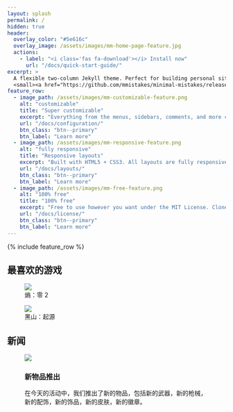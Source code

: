 ```yaml
---
layout: splash
permalink: /
hidden: true
header:
  overlay_color: "#5e616c"
  overlay_image: /assets/images/mm-home-page-feature.jpg
  actions:
    - label: "<i class='fas fa-download'></i> Install now"
      url: "/docs/quick-start-guide/"
excerpt: >
  A flexible two-column Jekyll theme. Perfect for building personal sites, blogs, and portfolios.<br />
  <small><a href="https://github.com/mmistakes/minimal-mistakes/releases/tag/4.24.0">Latest release v4.24.0</a></small>
feature_row:
  - image_path: /assets/images/mm-customizable-feature.png
    alt: "customizable"
    title: "Super customizable"
    excerpt: "Everything from the menus, sidebars, comments, and more can be configured or set with YAML Front Matter."
    url: "/docs/configuration/"
    btn_class: "btn--primary"
    btn_label: "Learn more"
  - image_path: /assets/images/mm-responsive-feature.png
    alt: "fully responsive"
    title: "Responsive layouts"
    excerpt: "Built with HTML5 + CSS3. All layouts are fully responsive with helpers to augment your content."
    url: "/docs/layouts/"
    btn_class: "btn--primary"
    btn_label: "Learn more"
  - image_path: /assets/images/mm-free-feature.png
    alt: "100% free"
    title: "100% free"
    excerpt: "Free to use however you want under the MIT License. Clone it, fork it, customize it... whatever!"
    url: "/docs/license/"
    btn_class: "btn--primary"
    btn_label: "Learn more"      
---
```


{% include feature_row %}



<body>
<!-- <div>
<canvas class="zdog-canvas" width="600" height="600"></canvas>
</div>
<script src="https://unpkg.com/zdog@1/dist/zdog.dist.min.js"></script>
<script src="assets/js/obsfm/largelambdalogo.js"></script> -->
<div class="container">
<canvas class="zdog-canvas" width="60" height="60"></canvas>
<div class="text" id="randomText"></div>
</div>
<script src="assets/js/obsfm/randomtext.js"></script>
<script src="https://unpkg.com/zdog@1/dist/zdog.dist.min.js"></script>
<script src="assets/js/obsfm/lambdalogo.js"></script>
</body>
<!-- <head>
<link rel="stylesheet" href="assets/css/steamcards.css">
</head> -->
<body>
<div class="wrapper">

<h2><strong>最喜欢的游戏</strong></h2>

<div class="cards">

<figure class="card">

<img src="https://steamcdn-a.akamaihd.net/steam/apps/1583720/library_600x900_2x.jpg" />

<figcaption>熵：零 2</figcaption>

</figure>

<figure class="card">

<img src="https://steamcdn-a.akamaihd.net/steam/apps/362890/library_600x900_2x.jpg" />

<figcaption>黑山：起源</figcaption>

</figure>

</div>

<h2><strong>新闻</strong></h2>

<div class="news">

<figure class="article">

<img src="{{ site.url }}{{ site.baseurl }}/assets/images/posts/Screenshot-20231125211946.png" />

<figcaption>

<h3>新物品推出</h3>

<p>

在今天的活动中，我们推出了新的物品，包括新的武器，新的枪械，新的配饰，新的饰品，新的皮肤，新的徽章。

</p>

</figcaption>
</figure>

</div>

</div>
</body>

